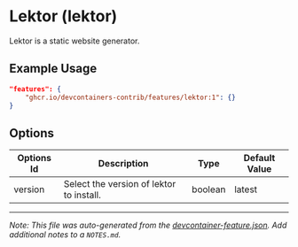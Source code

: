 
# Lektor (lektor)

Lektor is a static website generator.

## Example Usage

```json
"features": {
    "ghcr.io/devcontainers-contrib/features/lektor:1": {}
}
```

## Options

| Options Id | Description | Type | Default Value |
|-----|-----|-----|-----|
| version | Select the version of lektor to install. | boolean | latest |



---

_Note: This file was auto-generated from the [devcontainer-feature.json](https://github.com/devcontainers-contrib/features/blob/main/src/lektor/devcontainer-feature.json).  Add additional notes to a `NOTES.md`._
